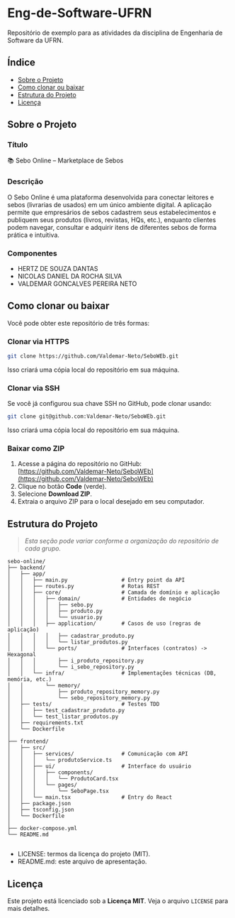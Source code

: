 # Eng-de-Software-UFRN

Repositório de exemplo para as atividades da disciplina de Engenharia de Software da UFRN.

## Índice

- [Sobre o Projeto](#sobre-o-projeto)
- [Como clonar ou baixar](#como-clonar-ou-baixar)  
- [Estrutura do Projeto](#estrutura-do-projeto)  
- [Licença](#licença)  

## Sobre o Projeto

### Título
📚 Sebo Online – Marketplace de Sebos

### Descrição
O Sebo Online é uma plataforma desenvolvida para conectar leitores e sebos (livrarias de usados) em um único ambiente digital. A aplicação permite que empresários de sebos cadastrem seus estabelecimentos e publiquem seus produtos (livros, revistas, HQs, etc.), enquanto clientes podem navegar, consultar e adquirir itens de diferentes sebos de forma prática e intuitiva.

### Componentes
- HERTZ DE SOUZA DANTAS
- NICOLAS DANIEL DA ROCHA SILVA
- VALDEMAR GONCALVES PEREIRA NETO

## Como clonar ou baixar

Você pode obter este repositório de três formas:

### Clonar via HTTPS

```bash
git clone https://github.com/Valdemar-Neto/SeboWEb.git
```

Isso criará uma cópia local do repositório em sua máquina.

### Clonar via SSH

Se você já configurou sua chave SSH no GitHub, pode clonar usando:

```bash
git clone git@github.com:Valdemar-Neto/SeboWEb.git
```

Isso criará uma cópia local do repositório em sua máquina.

### Baixar como ZIP

1. Acesse a página do repositório no GitHub:
   [https://github.com/Valdemar-Neto/SeboWEb](https://github.com/Valdemar-Neto/SeboWEb)
2. Clique no botão **Code** (verde).
3. Selecione **Download ZIP**.
4. Extraia o arquivo ZIP para o local desejado em seu computador.


## Estrutura do Projeto

> *Esta seção pode variar conforme a organização do repositório de cada grupo.*

```
sebo-online/
├── backend/
│   ├── app/
│   │   ├── main.py                 # Entry point da API
│   │   ├── routes.py               # Rotas REST
│   │   ├── core/                   # Camada de domínio e aplicação
│   │   │   ├── domain/             # Entidades de negócio
│   │   │   │   ├── sebo.py
│   │   │   │   ├── produto.py
│   │   │   │   └── usuario.py
│   │   │   ├── application/        # Casos de uso (regras de aplicação)
│   │   │   │   ├── cadastrar_produto.py
│   │   │   │   └── listar_produtos.py
│   │   │   └── ports/              # Interfaces (contratos) -> Hexagonal
│   │   │       ├── i_produto_repository.py
│   │   │       └── i_sebo_repository.py
│   │   └── infra/                  # Implementações técnicas (DB, memória, etc.)
│   │       └── memory/
│   │           ├── produto_repository_memory.py
│   │           └── sebo_repository_memory.py
│   ├── tests/                      # Testes TDD
│   │   ├── test_cadastrar_produto.py
│   │   └── test_listar_produtos.py
│   ├── requirements.txt
│   └── Dockerfile
│
├── frontend/
│   ├── src/
│   │   ├── services/               # Comunicação com API
│   │   │   └── produtoService.ts
│   │   ├── ui/                     # Interface do usuário
│   │   │   ├── components/
│   │   │   │   └── ProdutoCard.tsx
│   │   │   └── pages/
│   │   │       └── SeboPage.tsx
│   │   └── main.tsx                # Entry do React
│   ├── package.json
│   ├── tsconfig.json
│   └── Dockerfile
│
├── docker-compose.yml
└── README.md


```

- LICENSE: termos da licença do projeto (MIT).
- README.md: este arquivo de apresentação.

## Licença

Este projeto está licenciado sob a **Licença MIT**. Veja o arquivo `LICENSE` para mais detalhes.
